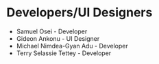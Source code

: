 # Developers/UI Designers

- Samuel Osei - Developer
- Gideon Ankonu - UI Designer
- Michael Nimdea-Gyan Adu - Developer
- Terry Selassie Tettey - Developer
